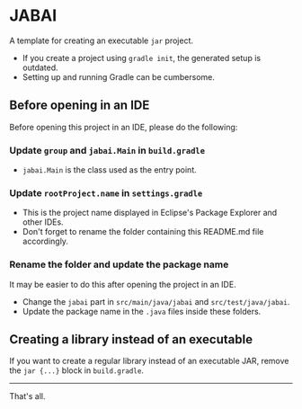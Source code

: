 # JABAI

A template for creating an executable `jar` project.

* If you create a project using `gradle init`, the generated setup is outdated.
* Setting up and running Gradle can be cumbersome.

## Before opening in an IDE

Before opening this project in an IDE, please do the following:

### Update `group` and `jabai.Main` in `build.gradle`

* `jabai.Main` is the class used as the entry point.

### Update `rootProject.name` in `settings.gradle`

* This is the project name displayed in Eclipse's Package Explorer and other IDEs.
* Don't forget to rename the folder containing this README.md file accordingly.

### Rename the folder and update the package name

It may be easier to do this after opening the project in an IDE.

* Change the `jabai` part in `src/main/java/jabai` and `src/test/java/jabai`.
* Update the package name in the `.java` files inside these folders.

## Creating a library instead of an executable

If you want to create a regular library instead of an executable JAR, remove the `jar {...}` block in `build.gradle`.

----

That's all.
